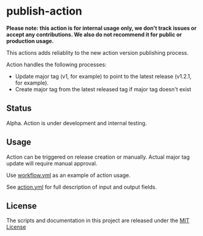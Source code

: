 # publish-action

**Please note: this action is for internal usage only, we don't track issues or accept any contributions. We also do not recommend it for public or production usage.**

This actions adds reliablity to the new action version publishing process.

Action handles the following processes:
- Update major tag (v1, for example) to point to the latest release (v1.2.1, for example).
- Create major tag from the latest released tag if major tag doesn't exist 

## Status
Alpha. Action is under development and internal testing.

## Usage
Action can be triggered on release creation or manually. Actual major tag update will require manual approval.

Use [workflow.yml](workflow.yml) as an example of action usage.

See [action.yml](action.yml) for full description of input and output fields.

## License
The scripts and documentation in this project are released under the [MIT License](LICENSE)
